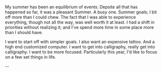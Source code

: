 My summer has been an equilibrium of events. Depsite all that has happened so far, it was a pleasant Summer. A busy one.
Summer goals; I bit off more than I could chew. The fact that I was able to experience everything, though not all the way, was well worth it at least. I had a shift in priorities without realizing it; and I've spend more time in some place more than I should have. 

I want to start off with simpler goals. 
I also want an expensive tattoo. 
And a high end customized computer. 
I want to get into calligraphy, really get into calligraphy. 
I want to be more focused. 
Particularly this year, I'd like to focus on a few set things in life. 

--

